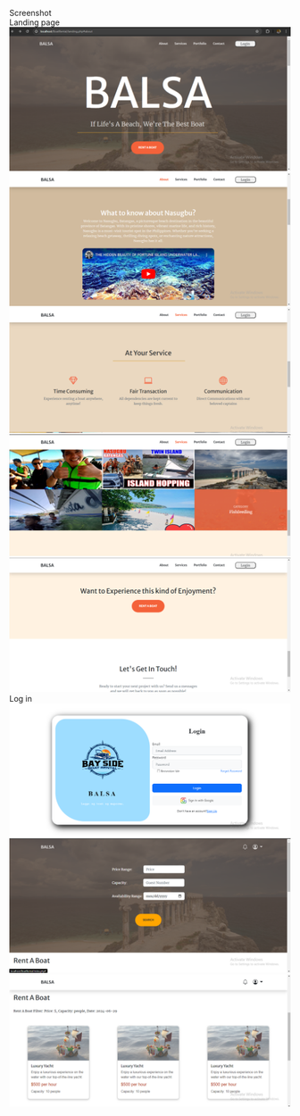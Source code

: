 <p1>Screenshot<p1/>
<br>
<p1>Landing page<p1/>
<img src="Screenshots/s1.png">
<img src="Screenshots/s2.png">
<img src="Screenshots/s3.png">
<img src="Screenshots/s4.png">
<img src="Screenshots/s5.png">
<p1>Log in<p1/>
<img src="Screenshots/s6.png">
<img src="Screenshots/s7.png">
<img src="Screenshots/s8.png">


